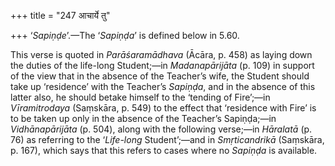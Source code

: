 +++
title = "247 आचार्ये तु"

+++
‘*Sapiṇḍe*’.—The ‘*Sapiṇḍa*’ is defined below in 5.60.

This verse is quoted in *Parāśaramādhava* (Ācāra, p. 458) as laying down
the duties of the life-long Student;—in *Madanapārijāta* (p. 109) in
support of the view that in the absence of the Teacher’s wife, the
Student should take up ‘residence’ with the Teacher’s *Sapiṇḍa*, and in
the absence of this latter also, he should betake himself to the
‘tending of Fire’;—in *Vīramitrodaya* (Saṃskāra, p. 549) to the effect
that ‘residence with Fire’ is to be taken up only in the absence of the
Teacher’s Sapiṇḍa;—in *Vidhānapārijāta* (p. 504), along with the
following verse;—in *Hāralatā* (p. 76) as referring to the ‘*Life-long*
Student’;—and in *Smṛticandrikā* (Saṃskāra, p. 167), which says that
this refers to cases where no *Sapiṇḍa* is available.


